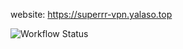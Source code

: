 website: https://superrr-vpn.yalaso.top

![Workflow Status](https://github.com/superrr-vpn/website/actions/workflows/build.yml/badge.svg)

